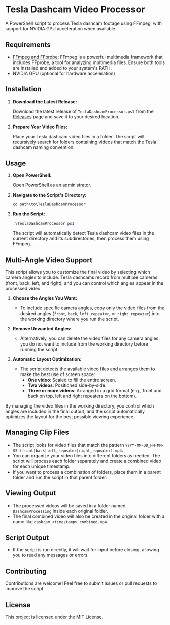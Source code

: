 
# Tesla Dashcam Video Processor

A PowerShell script to process Tesla dashcam footage using FFmpeg, with support for NVIDIA GPU acceleration when available.

## Requirements

- [FFmpeg and FFprobe](https://ffmpeg.org/download.html): FFmpeg is a powerful multimedia framework that includes FFprobe, a tool for analyzing multimedia files. Ensure both tools are installed and added to your system's PATH.
- NVIDIA GPU (optional for hardware acceleration)

## Installation

1. **Download the Latest Release:**

   Download the latest release of `TeslaDashcamProcessor.ps1` from the [Releases](https://github.com/keeehlan/Tesla-Dashcam-Clip-Stitcher/releases/latest) page and save it to your desired location.

2. **Prepare Your Video Files:**

   Place your Tesla dashcam video files in a folder. The script will recursively search for folders containing videos that match the Tesla dashcam naming convention.

## Usage

1. **Open PowerShell:**

   Open PowerShell as an administrator.

2. **Navigate to the Script's Directory:**

   ```powershell
   cd path\to\TeslaDashcamProcessor
   ```

3. **Run the Script:**

   ```powershell
   .\TeslaDashcamProcessor.ps1
   ```

   The script will automatically detect Tesla dashcam video files in the current directory and its subdirectories, then process them using FFmpeg.

## Multi-Angle Video Support

This script allows you to customize the final video by selecting which camera angles to include. Tesla dashcams record from multiple cameras (front, back, left, and right), and you can control which angles appear in the processed video:

1. **Choose the Angles You Want:**
   - To include specific camera angles, copy only the video files from the desired angles (`front`, `back`, `left_repeater`, or `right_repeater`) into the working directory where you run the script.

2. **Remove Unwanted Angles:**
   - Alternatively, you can delete the video files for any camera angles you do not want to include from the working directory before running the script.

3. **Automatic Layout Optimization:**
   - The script detects the available video files and arranges them to make the best use of screen space:
     - **One video**: Scaled to fill the entire screen.
     - **Two videos**: Positioned side-by-side.
     - **Three or more videos**: Arranged in a grid format (e.g., front and back on top, left and right repeaters on the bottom).

By managing the video files in the working directory, you control which angles are included in the final output, and the script automatically optimizes the layout for the best possible viewing experience.

## Managing Clip Files

- The script looks for video files that match the pattern `YYYY-MM-DD_HH-MM-SS-(front|back|left_repeater|right_repeater).mp4`.
- You can organize your video files into different folders as needed. The script will process each folder separately and create a combined video for each unique timestamp.
- If you want to process a combination of folders, place them in a parent folder and run the script in that parent folder.

## Viewing Output

- The processed videos will be saved in a folder named `DashcamProcessing` inside each original folder.
- The final combined video will also be created in the original folder with a name like `dashcam_<timestamp>_combined.mp4`.

## Script Output

- If the script is run directly, it will wait for input before closing, allowing you to read any messages or errors.

## Contributing

Contributions are welcome! Feel free to submit issues or pull requests to improve the script.

## License

This project is licensed under the MIT License.
